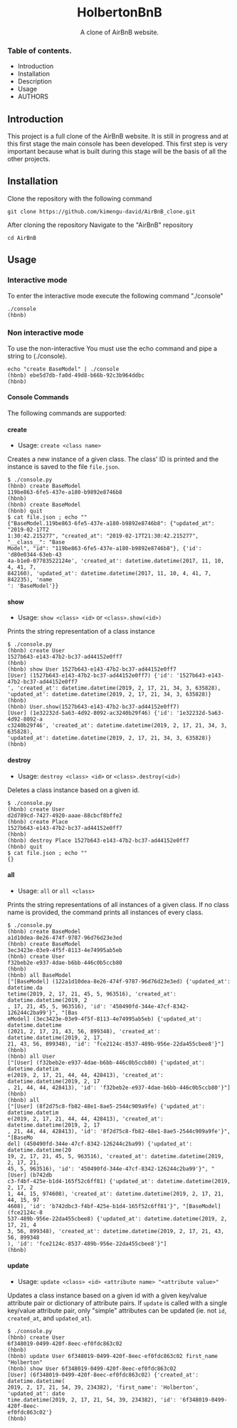 <h1 align="center">HolbertonBnB</h1>
<p align="center">A clone of AirBnB website.</p>

### Table of contents.</br>
* Introduction
* Installation
* Description
* Usage
* AUTHORS

## Introduction

This project is a full clone of the AirBnB website. It is still in progress
and at this first stage the main console has been developed. This first step is
very important because what is built during this stage will be the basis of all
the other projects.


## Installation


Clone the repository with the following command

    git clone https://github.com/kimengu-david/AirBnB_clone.git
    
After cloning the repository Navigate to the "AirBnB" repository

    cd AirBnB
    

## Usage

### Interactive mode
To enter the interactive mode execute the following command  "./console"

    ./console
    (hbnb)

### Non interactive mode

To use the non-interactive You must use the echo command and pipe a string to  (./console).

    echo "create BaseModel" | ./console
    (hbnb) ebe5d7db-fa0d-49d8-b66b-92c3b964ddbc
    (hbnb)

#### Console Commands

The following commands are supported:

#### create
* Usage: `create <class name>`

Creates a new instance of a given class. The class' ID is printed and
the instance is saved to the file `file.json`.

```
$ ./console.py
(hbnb) create BaseModel
119be863-6fe5-437e-a180-b9892e8746b8
(hbnb)
(hbnb) create BaseModel
(hbnb) quit
$ cat file.json ; echo ""
{"BaseModel.119be863-6fe5-437e-a180-b9892e8746b8": {"updated_at": "2019-02-17T2
1:30:42.215277", "created_at": "2019-02-17T21:30:42.215277", "__class__": "Base
Model", "id": "119be863-6fe5-437e-a180-b9892e8746b8"}, {'id': 'd80e0344-63eb-43
4a-b1e0-07783522124e', 'created_at': datetime.datetime(2017, 11, 10, 4, 41, 7, 
842160), 'updated_at': datetime.datetime(2017, 11, 10, 4, 41, 7, 842235), 'name
': 'BaseModel'}}
```

#### show
* Usage: `show <class> <id>` or `<class>.show(<id>)`

Prints the string representation of a class instance

```
$ ./console.py
(hbnb) create User
1527b643-e143-47b2-bc37-ad44152e0ff7
(hbnb)
(hbnb) show User 1527b643-e143-47b2-bc37-ad44152e0ff7
[User] (1527b643-e143-47b2-bc37-ad44152e0ff7) {'id': '1527b643-e143-47b2-bc37-ad44152e0ff7
', 'created_at': datetime.datetime(2019, 2, 17, 21, 34, 3, 635828), 
'updated_at': datetime.datetime(2019, 2, 17, 21, 34, 3, 635828)}
(hbnb)
(hbnb) User.show(1527b643-e143-47b2-bc37-ad44152e0ff7)
[User] (1e32232d-5a63-4d92-8092-ac3240b29f46) {'id': '1e32232d-5a63-4d92-8092-a
c3240b29f46', 'created_at': datetime.datetime(2019, 2, 17, 21, 34, 3, 635828), 
'updated_at': datetime.datetime(2019, 2, 17, 21, 34, 3, 635828)}
(hbnb)
```

#### destroy
* Usage: `destroy <class> <id>` or `<class>.destroy(<id>)`

Deletes a class instance based on a given id.

```
$ ./console.py
(hbnb) create User
d2d789cd-7427-4920-aaae-88cbcf8bffe2
(hbnb) create Place
1527b643-e143-47b2-bc37-ad44152e0ff7
(hbnb)
(hbnb) destroy Place 1527b643-e143-47b2-bc37-ad44152e0ff7
(hbnb) quit
$ cat file.json ; echo ""
{}
```

#### all
* Usage: `all` or `all <class>`

Prints the string representations of all instances of a given class. If no
class name is provided, the command prints all instances of every class.

```
$ ./console.py
(hbnb) create BaseModel
a1d10dea-8e26-474f-9787-96d76d23e3ed
(hbnb) create BaseModel
3ec3423e-03e9-4f5f-8113-4e74995ab5eb
(hbnb) create User
f32beb2e-e937-4dae-b6bb-446c0b5ccb80
(hbnb)
(hbnb) all BaseModel
["[BaseModel] (122a1d10dea-8e26-474f-9787-96d76d23e3ed) {'updated_at': datetime.da
tetime(2019, 2, 17, 21, 45, 5, 963516), 'created_at': datetime.datetime(2019, 2
, 17, 21, 45, 5, 963516), 'id': '450490fd-344e-47cf-8342-126244c2ba99'}", "[Bas
eModel] (3ec3423e-03e9-4f5f-8113-4e74995ab5eb) {'updated_at': datetime.datetime
(2021, 2, 17, 21, 43, 56, 899348), 'created_at': datetime.datetime(2019, 2, 17,
21, 43, 56, 899348), 'id': 'fce2124c-8537-489b-956e-22da455cbee8'}"]
(hbnb)
(hbnb) all User
["[User] (f32beb2e-e937-4dae-b6bb-446c0b5ccb80) {'updated_at': datetime.datetim
e(2019, 2, 17, 21, 44, 44, 428413), 'created_at': datetime.datetime(2019, 2, 17
, 21, 44, 44, 428413), 'id': 'f32beb2e-e937-4dae-b6bb-446c0b5ccb80'}"]
(hbnb)
(hbnb) all
["[User] (8f2d75c8-fb82-48e1-8ae5-2544c909a9fe) {'updated_at': datetime.datetim
e(2019, 2, 17, 21, 44, 44, 428413), 'created_at': datetime.datetime(2019, 2, 17
, 21, 44, 44, 428413), 'id': '8f2d75c8-fb82-48e1-8ae5-2544c909a9fe'}", "[BaseMo
del] (450490fd-344e-47cf-8342-126244c2ba99) {'updated_at': datetime.datetime(20
19, 2, 17, 21, 45, 5, 963516), 'created_at': datetime.datetime(2019, 2, 17, 21,
45, 5, 963516), 'id': '450490fd-344e-47cf-8342-126244c2ba99'}", "[User] (b742db
c3-f4bf-425e-b1d4-165f52c6ff81) {'updated_at': datetime.datetime(2019, 2, 17, 2
1, 44, 15, 974608), 'created_at': datetime.datetime(2019, 2, 17, 21, 44, 15, 97
4608), 'id': 'b742dbc3-f4bf-425e-b1d4-165f52c6ff81'}", "[BaseModel] (fce2124c-8
537-489b-956e-22da455cbee8) {'updated_at': datetime.datetime(2019, 2, 17, 21, 4
3, 56, 899348), 'created_at': datetime.datetime(2019, 2, 17, 21, 43, 56, 899348
), 'id': 'fce2124c-8537-489b-956e-22da455cbee8'}"]
(hbnb)
```
#### update
* Usage: `update <class> <id> <attribute name> "<attribute value>"`

Updates a class instance based on a given id with a given key/value attribute
pair or dictionary of attribute pairs. If `update` is called with a single
key/value attribute pair, only "simple" attributes can be updated (ie. not
`id`, `created_at`, and `updated_at`).

```
$ ./console.py
(hbnb) create User
6f348019-0499-420f-8eec-ef0fdc863c02
(hbnb)
(hbnb) update User 6f348019-0499-420f-8eec-ef0fdc863c02 first_name "Holberton" 
(hbnb) show User 6f348019-0499-420f-8eec-ef0fdc863c02
[User] (6f348019-0499-420f-8eec-ef0fdc863c02) {'created_at': datetime.datetime(
2019, 2, 17, 21, 54, 39, 234382), 'first_name': 'Holberton', 'updated_at': date
time.datetime(2019, 2, 17, 21, 54, 39, 234382), 'id': '6f348019-0499-420f-8eec-
ef0fdc863c02'}
(hbnb)
```


